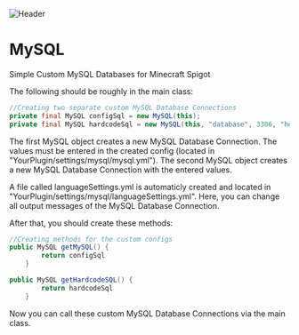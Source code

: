  ![Header](./header.png)
# MySQL
Simple Custom MySQL Databases for Minecraft Spigot

The following should be roughly in the main class:

```java
//Creating two separate custom MySQL Database Connections
private final MySQL configSql = new MySQL(this);
private final MySQL hardcodeSql = new MySQL(this, "database", 3306, "host", "username", "password");
```

The first MySQL object creates a new MySQL Database Connection. The values must be entered in the created config (located in "YourPlugin/settings/mysql/mysql.yml").
The second MySQL object creates a new MySQL Database Connection with the entered values.

A file called languageSettings.yml is automaticly created and located in "YourPlugin/settings/mysql/languageSettings.yml".
Here, you can change all output messages of the MySQL Database Connection.

After that, you should create these methods:

```java
//Creating methods for the custom configs
public MySQL getMySQL() {
        return configSql
    }

public MySQL getHardcodeSQL() {
        return hardcodeSql
    }
```

Now you can call these custom MySQL Database Connections via the main class.
